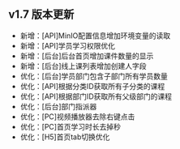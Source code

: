 ## v1.7 版本更新

- 新增：[API]MinIO配置信息增加环境变量的读取
- 新增：[API]学员学习权限优化
- 新增：[后台]后台首页增加课件数量的显示
- 新增：[后台]线上课列表增加创建人字段
- 优化：[后台]学员部门包含子部门所有学员数量
- 优化：[API]根据分类ID获取所有子分类的课程
- 优化：[API]根据部门ID获取所有父级部门的课程
- 优化：[后台]部门指派器
- 优化：[PC]视频播放器去除右键点击
- 优化：[PC]首页学习时长去掉秒
- 优化：[H5]首页tab切换优化